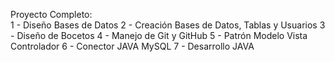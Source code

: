 Proyecto Completo:<br/>
1 - Diseño Bases de Datos
2 - Creación Bases de Datos, Tablas y Usuarios
3 - Diseño de Bocetos
4 - Manejo de Git y GitHub
5 - Patrón Modelo Vista Controlador
6 - Conector JAVA MySQL
7 - Desarrollo JAVA
